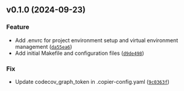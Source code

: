 <!--next-version-placeholder-->

## v0.1.0 (2024-09-23)

### Feature

* Add .envrc for project environment setup and virtual environment management ([`da55ea6`](https://github.com/entelecheia/repdex/commit/da55ea60f263a72c73da14ee2d461cc42904560f))
* Add initial Makefile and configuration files ([`d9de498`](https://github.com/entelecheia/repdex/commit/d9de498bcd48fcbcad654b7a7a0dce69303354dc))

### Fix

* Update codecov_graph_token in .copier-config.yaml ([`9c0363f`](https://github.com/entelecheia/repdex/commit/9c0363fe96e917bcde655a95412cf0d094dc9e84))
